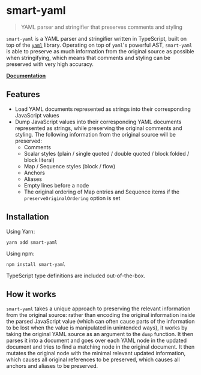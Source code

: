 # smart-yaml

> YAML parser and stringifier that preserves comments and styling

`smart-yaml` is a YAML parser and stringifier written in TypeScript, built on top of the [`yaml`](https://github.com/eemeli/yaml) library. Operating on top of `yaml`'s powerful AST, `smart-yaml` is able to preserve as much information from the original source as possible when stringifying, which means that comments and styling can be preserved with very high accuracy.

**[Documentation](https://smart-yaml.netlify.app/)**

## Features

- Load YAML documents represented as strings into their corresponding JavaScript values
- Dump JavaScript values into their corresponding YAML documents represented as strings, while preserving the original comments and styling. The following information from the original source will be preserved:
  - Comments
  - Scalar styles (plain / single quoted / double quoted / block folded / block literal)
  - Map / Sequence styles (block / flow)
  - Anchors
  - Aliases
  - Empty lines before a node
  - The original ordering of Map entries and Sequence items if the `preserveOriginalOrdering` option is set

## Installation

Using Yarn:

`yarn add smart-yaml`

Using npm:

`npm install smart-yaml`

TypeScript type definitions are included out-of-the-box.

## How it works

`smart-yaml` takes a unique approach to preserving the relevant information from the original source: rather than encoding the original information inside the parsed JavaScript value (which can often cause parts of the information to be lost when the value is manipulated in unintended ways), it works by taking the original YAML source as an argument to the `dump` function. It then parses it into a document and goes over each YAML node in the updated document and tries to find a matching node in the original document. It then mutates the original node with the minimal relevant updated information, which causes all original references to be preserved, which causes all anchors and aliases to be preserved.
